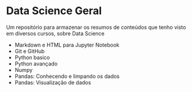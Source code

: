 # Data Science Geral 

Um repositório para armazenar os resumos de conteúdos que tenho visto em diversos cursos, sobre Data Science

- Markdown e HTML para Jupyter Notebook
- Git e GitHub
- Python basico 
- Python avançado
- Numpy
- Pandas: Conhecendo e limpando os dados
- Pandas: Visualização de dados
 
